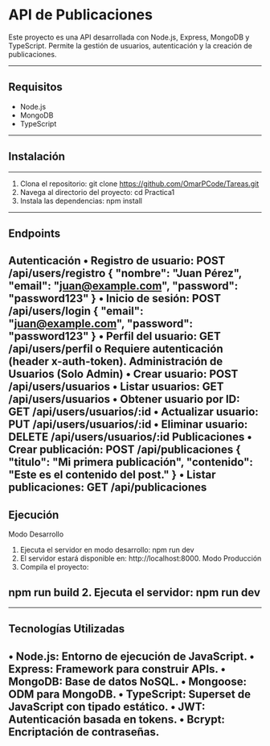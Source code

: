 # **API de Publicaciones**

Este proyecto es una API desarrollada con Node.js, Express, MongoDB y TypeScript. Permite la gestión de usuarios, autenticación y la creación de publicaciones.

---

## **Requisitos**
- Node.js 
- MongoDB 
- TypeScript 

---

## **Instalación**
---

1. Clona el repositorio: git clone https://github.com/OmarPCode/Tareas.git
2.	Navega al directorio del proyecto:
cd Practica1
3.	Instala las dependencias:
npm install
---


## **Endpoints**
Autenticación
•	Registro de usuario: POST /api/users/registro
{
  "nombre": "Juan Pérez",
  "email": "juan@example.com",
  "password": "password123"
}
•	Inicio de sesión: POST /api/users/login
{
  "email": "juan@example.com",
  "password": "password123"
}
•	Perfil del usuario: GET /api/users/perfil
o	Requiere autenticación (header x-auth-token).
Administración de Usuarios (Solo Admin)
•	Crear usuario: POST /api/users/usuarios
•	Listar usuarios: GET /api/users/usuarios
•	Obtener usuario por ID: GET /api/users/usuarios/:id
•	Actualizar usuario: PUT /api/users/usuarios/:id
•	Eliminar usuario: DELETE /api/users/usuarios/:id
Publicaciones
•	Crear publicación: POST /api/publicaciones
{
  "titulo": "Mi primera publicación",
  "contenido": "Este es el contenido del post."
}
•	Listar publicaciones: GET /api/publicaciones
---
## **Ejecución**
Modo Desarrollo
1.	Ejecuta el servidor en modo desarrollo:
npm run dev
2.	El servidor estará disponible en: http://localhost:8000.
Modo Producción
1.	Compila el proyecto:

npm run build
2.	Ejecuta el servidor:
npm run dev
---

---

## **Tecnologías Utilizadas**
•	Node.js: Entorno de ejecución de JavaScript.
•	Express: Framework para construir APIs.
•	MongoDB: Base de datos NoSQL.
•	Mongoose: ODM para MongoDB.
•	TypeScript: Superset de JavaScript con tipado estático.
•	JWT: Autenticación basada en tokens.
•	Bcrypt: Encriptación de contraseñas.
---
